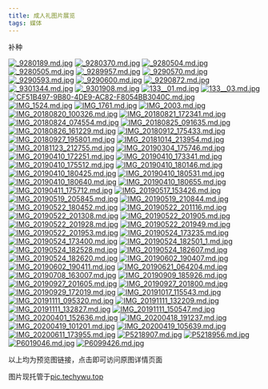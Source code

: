 ```yaml
---
title: 成人礼图片展览
tags: 媒体
---
```


补种

<!--more-->

[![_9280189.md.jpg](http://pic.techywu.top/images/2021/11/22/_9280189.md.jpg)](http://pic.techywu.top/image/xLe)
[![_9280370.md.jpg](http://pic.techywu.top/images/2021/11/22/_9280370.md.jpg)](http://pic.techywu.top/image/meH)
[![_9280504.md.jpg](http://pic.techywu.top/images/2021/11/22/_9280504.md.jpg)](http://pic.techywu.top/image/JiN)
[![_9280505.md.jpg](http://pic.techywu.top/images/2021/11/22/_9280505.md.jpg)](http://pic.techywu.top/image/RSF)
[![_9289957.md.jpg](http://pic.techywu.top/images/2021/11/22/_9289957.md.jpg)](http://pic.techywu.top/image/p57)
[![_9290570.md.jpg](http://pic.techywu.top/images/2021/11/22/_9290570.md.jpg)](http://pic.techywu.top/image/qdb)
[![_9290593.md.jpg](http://pic.techywu.top/images/2021/11/22/_9290593.md.jpg)](http://pic.techywu.top/image/vp6)
[![_9290600.md.jpg](http://pic.techywu.top/images/2021/11/22/_9290600.md.jpg)](http://pic.techywu.top/image/4f4)
[![_9290872.md.jpg](http://pic.techywu.top/images/2021/11/22/_9290872.md.jpg)](http://pic.techywu.top/image/Gjg)
[![_9301344.md.jpg](http://pic.techywu.top/images/2021/11/22/_9301344.md.jpg)](http://pic.techywu.top/image/V2k)
[![_9301908.md.jpg](http://pic.techywu.top/images/2021/11/22/_9301908.md.jpg)](http://pic.techywu.top/image/IlW)
[![133__01.md.jpg](http://pic.techywu.top/images/2021/11/22/133__01.md.jpg)](http://pic.techywu.top/image/7rp)
[![133__03.md.jpg](http://pic.techywu.top/images/2021/11/22/133__03.md.jpg)](http://pic.techywu.top/image/DLA)
[![CF51B497-9B80-4DE9-AC82-F8054BB3040C.md.jpg](http://pic.techywu.top/images/2021/11/22/CF51B497-9B80-4DE9-AC82-F8054BB3040C.md.jpg)](http://pic.techywu.top/image/r5Y)
[![IMG_1524.md.jpg](http://pic.techywu.top/images/2021/11/22/IMG_1524.md.jpg)](http://pic.techywu.top/image/eVx)
[![IMG_1761.md.jpg](http://pic.techywu.top/images/2021/11/22/IMG_1761.md.jpg)](http://pic.techywu.top/image/ugu)
[![IMG_2003.md.jpg](http://pic.techywu.top/images/2021/11/22/IMG_2003.md.jpg)](http://pic.techywu.top/image/Tfh)
[![IMG_20180820_100326.md.jpg](http://pic.techywu.top/images/2021/11/22/IMG_20180820_100326.md.jpg)](http://pic.techywu.top/image/1pP)
[![IMG_20180821_172341.md.jpg](http://pic.techywu.top/images/2021/11/22/IMG_20180821_172341.md.jpg)](http://pic.techywu.top/image/WwI)
[![IMG_20180824_074554.md.jpg](http://pic.techywu.top/images/2021/11/22/IMG_20180824_074554.md.jpg)](http://pic.techywu.top/image/z2l)
[![IMG_20180825_091635.md.jpg](http://pic.techywu.top/images/2021/11/22/IMG_20180825_091635.md.jpg)](http://pic.techywu.top/image/khS)
[![IMG_20180826_161229.md.jpg](http://pic.techywu.top/images/2021/11/22/IMG_20180826_161229.md.jpg)](http://pic.techywu.top/image/Xrn)
[![IMG_20180912_175433.md.jpg](http://pic.techywu.top/images/2021/11/22/IMG_20180912_175433.md.jpg)](http://pic.techywu.top/image/5Vy)
[![IMG_20180927_195801.md.jpg](http://pic.techywu.top/images/2021/11/22/IMG_20180927_195801.md.jpg)](http://pic.techywu.top/image/olQ)
[![IMG_20181014_213954.md.jpg](http://pic.techywu.top/images/2021/11/22/IMG_20181014_213954.md.jpg)](http://pic.techywu.top/image/66t)
[![IMG_20181123_212755.md.jpg](http://pic.techywu.top/images/2021/11/22/IMG_20181123_212755.md.jpg)](http://pic.techywu.top/image/Kgs)
[![IMG_20190304_175746.md.jpg](http://pic.techywu.top/images/2021/11/22/IMG_20190304_175746.md.jpg)](http://pic.techywu.top/image/Bqz)
[![IMG_20190410_172251.md.jpg](http://pic.techywu.top/images/2021/11/22/IMG_20190410_172251.md.jpg)](http://pic.techywu.top/image/Fz8)
[![IMG_20190410_173341.md.jpg](http://pic.techywu.top/images/2021/11/22/IMG_20190410_173341.md.jpg)](http://pic.techywu.top/image/Lww)
[![IMG_20190410_175512.md.jpg](http://pic.techywu.top/images/2021/11/22/IMG_20190410_175512.md.jpg)](http://pic.techywu.top/image/Cm1)
[![IMG_20190410_180146.md.jpg](http://pic.techywu.top/images/2021/11/22/IMG_20190410_180146.md.jpg)](http://pic.techywu.top/image/Hu2)
[![IMG_20190410_180425.md.jpg](http://pic.techywu.top/images/2021/11/22/IMG_20190410_180425.md.jpg)](http://pic.techywu.top/image/MhH)
[![IMG_20190410_180531.md.jpg](http://pic.techywu.top/images/2021/11/22/IMG_20190410_180531.md.jpg)](http://pic.techywu.top/image/Y3e)
[![IMG_20190410_180640.md.jpg](http://pic.techywu.top/images/2021/11/22/IMG_20190410_180640.md.jpg)](http://pic.techywu.top/image/wVN)
[![IMG_20190410_180655.md.jpg](http://pic.techywu.top/images/2021/11/22/IMG_20190410_180655.md.jpg)](http://pic.techywu.top/image/96F)
[![IMG_20190411_175712.md.jpg](http://pic.techywu.top/images/2021/11/22/IMG_20190411_175712.md.jpg)](http://pic.techywu.top/image/AU7)
[![IMG_20190517_153426.md.jpg](http://pic.techywu.top/images/2021/11/22/IMG_20190517_153426.md.jpg)](http://pic.techywu.top/image/sqb)
[![IMG_20190519_205845.md.jpg](http://pic.techywu.top/images/2021/11/22/IMG_20190519_205845.md.jpg)](http://pic.techywu.top/image/dz6)
[![IMG_20190519_210844.md.jpg](http://pic.techywu.top/images/2021/11/22/IMG_20190519_210844.md.jpg)](http://pic.techywu.top/image/g94)
[![IMG_20190522_180452.md.jpg](http://pic.techywu.top/images/2021/11/22/IMG_20190522_180452.md.jpg)](http://pic.techywu.top/image/auk)
[![IMG_20190522_201116.md.jpg](http://pic.techywu.top/images/2021/11/22/IMG_20190522_201116.md.jpg)](http://pic.techywu.top/image/Qmg)
[![IMG_20190522_201308.md.jpg](http://pic.techywu.top/images/2021/11/22/IMG_20190522_201308.md.jpg)](http://pic.techywu.top/image/bCp)
[![IMG_20190522_201905.md.jpg](http://pic.techywu.top/images/2021/11/22/IMG_20190522_201905.md.jpg)](http://pic.techywu.top/image/i3A)
[![IMG_20190522_201928.md.jpg](http://pic.techywu.top/images/2021/11/22/IMG_20190522_201928.md.jpg)](http://pic.techywu.top/image/37W)
[![IMG_20190522_201949.md.jpg](http://pic.techywu.top/images/2021/11/22/IMG_20190522_201949.md.jpg)](http://pic.techywu.top/image/NKx)
[![IMG_20190522_201953.md.jpg](http://pic.techywu.top/images/2021/11/22/IMG_20190522_201953.md.jpg)](http://pic.techywu.top/image/OUY)
[![IMG_20190524_173235.md.jpg](http://pic.techywu.top/images/2021/11/22/IMG_20190524_173235.md.jpg)](http://pic.techywu.top/image/ctu)
[![IMG_20190524_173400.md.jpg](http://pic.techywu.top/images/2021/11/22/IMG_20190524_173400.md.jpg)](http://pic.techywu.top/image/m2zP)
[![IMG_20190524_182501_1.md.jpg](http://pic.techywu.top/images/2021/11/22/IMG_20190524_182501_1.md.jpg)](http://pic.techywu.top/image/mm9h)
[![IMG_20190524_182528.md.jpg](http://pic.techywu.top/images/2021/11/22/IMG_20190524_182528.md.jpg)](http://pic.techywu.top/image/mJxI)
[![IMG_20190524_182607.md.jpg](http://pic.techywu.top/images/2021/11/22/IMG_20190524_182607.md.jpg)](http://pic.techywu.top/image/m8ul)
[![IMG_20190524_182620.md.jpg](http://pic.techywu.top/images/2021/11/22/IMG_20190524_182620.md.jpg)](http://pic.techywu.top/image/mRCn)
[![IMG_20190602_190407.md.jpg](http://pic.techywu.top/images/2021/11/22/IMG_20190602_190407.md.jpg)](http://pic.techywu.top/image/mpNS)
[![IMG_20190602_190411.md.jpg](http://pic.techywu.top/images/2021/11/22/IMG_20190602_190411.md.jpg)](http://pic.techywu.top/image/mt7Q)
[![IMG_20190621_064204.md.jpg](http://pic.techywu.top/images/2021/11/22/IMG_20190621_064204.md.jpg)](http://pic.techywu.top/image/mvKy)
[![IMG_20190708_163007.md.jpg](http://pic.techywu.top/images/2021/11/22/IMG_20190708_163007.md.jpg)](http://pic.techywu.top/image/mSts)
[![IMG_20190909_185926.md.jpg](http://pic.techywu.top/images/2021/11/22/IMG_20190909_185926.md.jpg)](http://pic.techywu.top/image/m4Qt)
[![IMG_20190927_201605.md.jpg](http://pic.techywu.top/images/2021/11/22/IMG_20190927_201605.md.jpg)](http://pic.techywu.top/image/mVXz)
[![IMG_20190927_201800.md.jpg](http://pic.techywu.top/images/2021/11/22/IMG_20190927_201800.md.jpg)](http://pic.techywu.top/image/m7A8)
[![IMG_20190929_172019.md.jpg](http://pic.techywu.top/images/2021/11/22/IMG_20190929_172019.md.jpg)](http://pic.techywu.top/image/mZ01)
[![IMG_20191017_115543.md.jpg](http://pic.techywu.top/images/2021/11/22/IMG_20191017_115543.md.jpg)](http://pic.techywu.top/image/mIxw)
[![IMG_20191111_095320.md.jpg](http://pic.techywu.top/images/2021/11/22/IMG_20191111_095320.md.jpg)](http://pic.techywu.top/image/meH2)
[![IMG_20191111_132209.md.jpg](http://pic.techywu.top/images/2021/11/22/IMG_20191111_132209.md.jpg)](http://pic.techywu.top/image/mrNH)
[![IMG_20191111_132827.md.jpg](http://pic.techywu.top/images/2021/11/22/IMG_20191111_132827.md.jpg)](http://pic.techywu.top/image/m0De)
[![IMG_20191111_150547.md.jpg](http://pic.techywu.top/images/2021/11/22/IMG_20191111_150547.md.jpg)](http://pic.techywu.top/image/m1KN)
[![IMG_20200401_152636.md.jpg](http://pic.techywu.top/images/2021/11/22/IMG_20200401_152636.md.jpg)](http://pic.techywu.top/image/mTQF)
[![IMG_20200418_191237.md.jpg](http://pic.techywu.top/images/2021/11/22/IMG_20200418_191237.md.jpg)](http://pic.techywu.top/image/mfv7)
[![IMG_20200419_101201.md.jpg](http://pic.techywu.top/images/2021/11/22/IMG_20200419_101201.md.jpg)](http://pic.techywu.top/image/mzXb)
[![IMG_20200419_105639.md.jpg](http://pic.techywu.top/images/2021/11/22/IMG_20200419_105639.md.jpg)](http://pic.techywu.top/image/moJ4)
[![IMG_20200611_173955.md.jpg](http://pic.techywu.top/images/2021/11/22/IMG_20200611_173955.md.jpg)](http://pic.techywu.top/image/mXA6)
[![P5218907.md.jpg](http://pic.techywu.top/images/2021/11/22/P5218907.md.jpg)](http://pic.techywu.top/image/my0g)
[![P5218956.md.jpg](http://pic.techywu.top/images/2021/11/22/P5218956.md.jpg)](http://pic.techywu.top/image/m5Hk)
[![P6019046.md.jpg](http://pic.techywu.top/images/2021/11/22/P6019046.md.jpg)](http://pic.techywu.top/image/mnDA)
[![P6099426.md.jpg](http://pic.techywu.top/images/2021/11/22/P6099426.md.jpg)](http://pic.techywu.top/image/m6Op)

以上均为预览图链接，点击即可访问原图详情页面

图片现托管于[pic.techywu.top](https://pic.techywu.top)